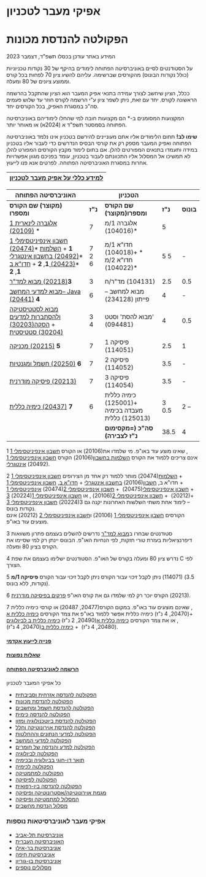 # **אפיקי מעבר לטכניון**

#  

# הפקולטה להנדסת מכונות

המידע באתר עודכן בכסלו תשפ"ד, דצמבר 2023

על הסטודנטים לסיים באוניברסיטה הפתוחה לימודים בהיקף של 30 נקודות טכניוניות (כולל נקודות הבונוס) מהקורסים שברשימה. עליהם להשיג ציון 70 לפחות בכל קורס וממוצע ציונים של 80 ומעלה.

ככלל, הציון שיחשב לצורך עמידה בתנאי אפיק המעבר הוא הציון שהתקבל בהרשמה הראשונה לקורס. יחד עם זאת, ניתן לשפר ציון ע"י הרשמה לקורס חוזר עד שלוש פעמים סה"כ במסגרת האפיק, בכל הקורסים יחד.

המקצועות המסומנים ב-\* הם מקצועות חובה למי שהחלו לימודיהם באוניברסיטה הפתוחה בסמסטר תשפ"ד א (2024א) או מאוחר יותר.  
   
**שימו לב\!** תחום הלימודים אליו אתם מעוניינים להירשם בטכניון אינו נלמד באוניברסיטה הפתוחה ואפיק המעבר מספק רק את קורסי הבסיס הנדרשים כדי לעבור אליו בטכניון במידה ותעמדו בתנאים המפורטים להלן. אם בתום לימוד מקבץ הקורסים המפורט להלן לא תמשיכו אל המסלול אליו התכוונתם לעבור בטכניון, עומד בפניכם מגוון אפשרויות אחרות במסגרת האוניברסיטה הפתוחה. לפרטים אנא פנו לייעוץ.  
   
 

| [למידע כללי על אפיק מעבר לטכניון](https://www.openu.ac.il/transfertrack/technion/Pages/default.aspx)​ |
| ----: |

| האוניברסיטה הפתוחה​ ​ |  | הטכניון​ ​ ​ |  |  |
| ----- | ----- | ----- | ----- | ----- |
| **שם הקורס (‏﻿מקוצר‎)‏ ומספרו​** | **נ"ז​** | **שם הקורס (‏﻿מקוצר‎)‏ ומספרו​** | **נ"ז​** | **בונוס​** |
| [אלגברה לינארית 1 (‏﻿20109‎)](https://www.openu.ac.il/courses/20109.htm) ‏\* | 7​ | אלגברה 1/מ (‏﻿104016‎)‏​\* | 5​ |  |
| [חשבון אינפיניטסימלי 1 (‏﻿20474‎)](https://www.openu.ac.il/courses/20474.htm)\* ‏**1**  \+ [השלמות בחשבון אינטגרלי (‏﻿20492‎)](https://www.openu.ac.il/courses/20492.htm)\* **‏‏1**, **2** \+ [חדו"א ב (‏﻿20423‎)](https://www.openu.ac.il/courses/20423.htm)\* ‏‏**1**, **2**​ | 7 2 6​ | חדו"א 1/מ (‏﻿104018‎)‏\* \+ חדו"א 2/מ (‏﻿104022‎)‏​\* | 5 5​ | \-​ |
| [מבוא למד"ר (‏﻿20218‎)](https://www.openu.ac.il/courses/20218.htm)‏**3** | 3​ | מד"ר/ח (‏﻿104131‎)‏​ | 2.5​ | 0.5​ |
| [מבוא למדעי המחשב– Java (‏﻿20441‎)](https://www.openu.ac.il/courses/20441.htm) ‏**4**​ | 6​ | מבוא למחשב – פייתון (234128)‏​ | 4​ | \-​​ |
| [מבוא לסטטיסטיקה ולהסתברות למדעים (‏﻿30203‎)‏](https://www.openu.ac.il/courses/30203.htm) \+ [הסקה סטטיסטית (‏﻿30204‎)](https://www.openu.ac.il/courses/30204.htm) ‏​ | 3 4​ | מבוא להסת' וסטט' (‏﻿094481‎)‏​ | 4​ | 0.5​ |
| ​[מכניקה (‏﻿20215‎)](https://www.openu.ac.il/courses/20215.htm) **5** | 7​ | פיסיקה 1 (‏﻿114051‎)‏​ | 2.5​​ | 1​ |
| [חשמל ומגנטיות (‏﻿20250‎)](https://www.openu.ac.il/courses/20250.htm) ‏**6**​ | 7​ | פיסיקה 2 (‏﻿114052‎)‏​ | 3.5​​ | \-​ |
| [פיסיקה מודרנית (‏﻿20213‎)](https://www.openu.ac.il/courses/20213.htm) ‏​ | 7​ | פיסיקה 3 (‏﻿114054‎)‏​ | 3.5​​ | \-​ |
| ​[כימיה כללית (‏﻿20437‎)](https://www.openu.ac.il/courses/20437.htm) **‏7** | 6​ | כימיה כללית (‏﻿125001‎)‏ \+ מעבדה בכימיה כללית (‏﻿125013‎)‏​ | 3 0.5​ | 2 –​ |
| ​ | ​ | **סה"כ (=מקסימום נ"ז לצבירה)**​ | 38.5​ | 4​​ |

1   או הקורס [חשבון אינפיניטסימלי 1](https://www.openu.ac.il/courses/20106.htm) (‏﻿20106‎)‏, שאינו מוצע עוד באו"פ. מי שלמדו את הקורס [חשבון אינפיניטסימלי 1](https://www.openu.ac.il/courses/20106.htm) (‏﻿20106‎)‏ אינם צריכים ללמוד את הקורס [השלמות בחשבון אינטגרלי](https://www.openu.ac.il/courses/20492.htm) (‏﻿20492‎)‏.

2   מותר ללמוד רק אחד מן הצירופים [חשבון אינפיניטסימלי 1](https://www.openu.ac.il/courses/20474.htm) (‏﻿20474‎)‏ \+ [השלמות בחשבון אינטגרלי](https://www.openu.ac.il/courses/20492.htm) \+ [חדו"א ב](https://www.openu.ac.il/courses/20423.htm), [חשבון אינפיניטסימלי 1](https://www.openu.ac.il/courses/20106.htm) (‏﻿20106‎)‏ \+ חדו"א ב, [חשבון אינפיניטסימלי 1](https://www.openu.ac.il/courses/20474.htm) (‏﻿20474‎)‏ \+ [חשבון אינפיניטסימלי 2](https://www.openu.ac.il/courses/20475.htm) (‏﻿20475‎)‏ \+ [חשבון אינפיניטסימלי 3](https://www.openu.ac.il/courses/20224.htm) (‏﻿20224‎)‏, או [חשבון אינפיניטסימלי 1](https://www.openu.ac.il/courses/20106.htm) (‏﻿20106‎)‏ \+ [חשבון אינפיניטסימלי 2](https://www.openu.ac.il/courses/20212.htm) (‏﻿20212‎)‏ \+ [חשבון אינפיניטסימלי 3](https://www.openu.ac.il/courses/20224.htm) (‏﻿20224‎)‏ – לימוד אחת משתי השלשות האחרונות יקנה גם 3 נקודות בונוס.  
הקורסים [חשבון אינפיניטסימלי 1](https://www.openu.ac.il/courses/20106.htm) (20106) ו[חשבון אינפיניטסימלי 2](https://www.openu.ac.il/courses/20212.htm) (20212) אינם מוצעים עוד באו"פ.

3   סטודנטים שבחרו ב[מבוא למד"ר](https://www.openu.ac.il/courses/20218.htm) נדרשים להשלים בעצמם פתרון משוואות דיפרנציאליות בעזרת טורי חזקות, לפי הנחיות האו"פ. הבונוס יינתן רק למי שסיימו את הקורס בציון 80 ומעלה.

4   נדרש ציון 80 ומעלה בקורס של האו"פ. הסטודנטים ישלימו בעצמם את שפת C לפי הצורך.

5   ניתן לקבל זיכוי עבור הקורס ניתן לקבל זיכוי עבור הקורס **פיסיקה 1/מ** (‏﻿114071‎)‏ (‏﻿3.5 נקודות, ללא בונוס‎)‏.

6   הקורס יוכר רק למי שלמדו גם את קורס האו"פ [פרקים בפיסיקה מודרנית](https://www.openu.ac.il/courses/20213.htm) (‏﻿20213‎)‏.

7   או קורסי כימיה כללית (‏﻿20477, 20487‎)‏, שאינם מוצעים עוד באו"פ. במקום הקורס כימיה כללית אפשר ללמוד באו"פ את צמד הקורסים [כימיה כללית א](https://www.openu.ac.il/courses/20470.htm) (‏﻿20470, 4 נ"ז‎)‏ \+ [כימיה כללית ב לביולוגים](https://www.openu.ac.il/courses/20490.htm) (‏﻿20490, 2 נ"ז‎)‏, או את צמד הקורסים [כימיה כללית א](https://www.openu.ac.il/courses/20470.htm) (‏﻿20470, 4 נ"ז‎)‏ \+ [כימיה כללית ב](https://www.openu.ac.il/courses/20480.htm) (‏﻿20480, 4 נ"ז‎)‏.

 

 

#### [פנייה לייעוץ אקדמי](https://www3.openu.ac.il/ouweb/owal/yeutz.search_form?in_show_r=1&in_Afik=1&in_Ezor=99)

#### [שאלות נפוצות](https://www.openu.ac.il/transfertrack/Pages/faq.aspx)

#### [הרשמה לאוניברסיטה הפתוחה](https://www.openu.ac.il/registration/sesoneanddates/pages/default.aspx)

כל אפיקי המעבר לטכניון

* [הפקולטה להנדסה אזרחית וסביבתית](https://www.openu.ac.il/transfertrack/technion/Pages/enviroment_engineering.aspx)  
* [הפקולטה להנדסת מכונות](https://www.openu.ac.il/transfertrack/technion/Pages/mechanical_engineering.aspx)  
* [הפקולטה להנדסת חשמל ומחשבים](https://www.openu.ac.il/transfertrack/technion/Pages/electrical_engineering.aspx)  
* [הפקולטה להנדסה כימית](https://www.openu.ac.il/transfertrack/technion/Pages/chemical_engineering.aspx)  
* [הפקולטה להנדסת ביוטכנולוגיה ומזון](https://www.openu.ac.il/transfertrack/technion/Pages/biotechnolog_food.aspx)  
* [הפקולטה להנדסת אוירונוטיקה וחלל](https://www.openu.ac.il/transfertrack/technion/Pages/aerospace_engineering.aspx)  
* [הפקולטה למדעי הנתונים וההחלטות](https://www.openu.ac.il/transfertrack/technion/Pages/industrial_engineering.aspx)  
* [הפקולטה למדעי המחשב](https://www.openu.ac.il/transfertrack/technion/Pages/computer_science.aspx)  
* [הפקולטה למדע והנדסה של חומרים](https://www.openu.ac.il/transfertrack/technion/Pages/materials_engineering.aspx)  
* [הפקולטה לביולוגיה](https://www.openu.ac.il/transfertrack/technion/Pages/biology.aspx)  
* [תואר דו-חוגי בביולוגיה ובכימיה](https://www.openu.ac.il/transfertrack/technion/Pages/biology_chemistry.aspx)  
* [הפקולטה לכימיה](https://www.openu.ac.il/transfertrack/technion/Pages/chemistry.aspx)  
* [הפקולטה למתמטיקה](https://www.openu.ac.il/transfertrack/technion/Pages/mathematics.aspx)  
* [הפקולטה לפיסיקה](https://www.openu.ac.il/transfertrack/technion/Pages/physics.aspx)  
* [הפקולטה להנדסה ביו-רפואית](https://www.openu.ac.il/transfertrack/technion/Pages/biomedical_engineering.aspx)  
* [מגמת אוירונוטיקה/אסטרונוטיקה ופיסיקה](https://www.openu.ac.il/transfertrack/technion/Pages/aero_astro_physics.aspx)  
* [המסלול למתמטיקה ופיסיקה](https://www.openu.ac.il/transfertrack/technion/Pages/math_physics.aspx)  
* [מסלול הנדסת מחשבים](https://www.openu.ac.il/transfertrack/technion/pages/computer_engineering.aspx)

### אפיקי מעבר לאוניברסיטאות נוספות

* [אוניברסיטת תל-אביב](https://www.openu.ac.il/transfertrack/tel-aviv)  
* [האוניברסיטה העברית](https://www.openu.ac.il/transfertrack/hebrew)  
* [אוניברסיטת בר-אילן](https://www.openu.ac.il/transfertrack/bar-ilan)  
* [אוניברסיטת חיפה](https://www.openu.ac.il/transfertrack/haifa)  
* [אוניברסיטת בן-גוריון](https://www.openu.ac.il/transfertrack/ben-gurion)  
* [מסלולים נוספים](https://www.openu.ac.il/transfertrack/programs)

